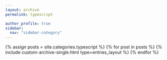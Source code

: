 ```yaml
---
layout: archive
permalink: typescript

author_profile: true
sidebar:
  nav: "sidebar-category"
---
```


{% assign posts = site.categories.typescript %}
{% for post in posts %}
  {% include custom-archive-single.html type=entries_layout %}
{% endfor %}